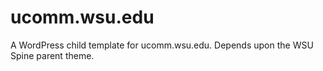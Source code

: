 ucomm.wsu.edu
=============

A WordPress child template for ucomm.wsu.edu. Depends upon the WSU Spine parent theme.
